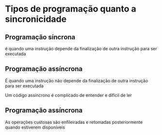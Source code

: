 # Tipos de programação quanto a sincronicidade

## Programação síncrona

é quando uma instrução depende da finalização de outra instrução para ser executada

## Programação assíncrona

É quando uma instrução não depende da finalização de outra instrução para ser executada

Um código assíncrono é complicado de entender e difícil de ler

## Programação assíncrona

As operações custosas são enfileiradas e retomadas posteriormente quando estiverem disponíveis



